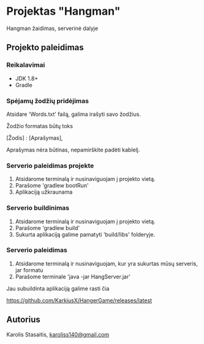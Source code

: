 # Projektas "Hangman"

Hangman žaidimas, serverinė dalyje

## Projekto paleidimas

### Reikalavimai

* JDK 1.8+
* Gradle

### Spėjamų žodžių pridėjimas

Atsidare 'Words.txt' failą, galima irašyti savo žodžius.

Žodžio formatas būtų toks

[Žodis] : [Aprašymas],

Aprašymas nėra būtinas, nepamirškite padėti kablelį.

### Serverio paleidimas projekte

1. Atsidarome terminalą ir nusinaviguojam į projekto vietą.
2. Parašome 'gradlew bootRun'
3. Aplikaciją užkraunama

### Serverio buildinimas

1. Atsidarome terminalą ir nusinaviguojam į projekto vietą.
2. Parašome 'gradlew build'
3. Sukurta aplikaciją galime pamatyti 'build/libs' folderyje.

### Serverio paleidimas

1. Atsidarome terminalą ir nusinaviguojam, kur yra sukurtas mūsų serveris, jar formatu
2. Parašome terminale 'java -jar HangServer.jar'


Jau subuildinta aplikaciją galime rasti čia

https://github.com/KarkiusX/HangerGame/releases/latest

## Autorius

Karolis Stasaitis, karoliss140@gmail.com

